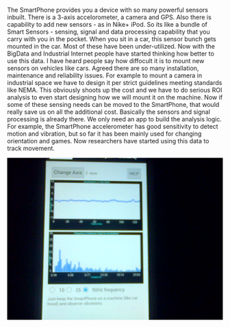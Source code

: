 The SmartPhone provides you a device with so many powerful sensors inbuilt. There is a 3-axis accelorometer, a camera and GPS. Also there is capability to add new sensors - as in Nike+ iPod. So its like a bundle of Smart Sensors - sensing, signal and data processing capability that you carry with you in the pocket. When you sit in a car, this sensor bunch gets mounted in the car. Most of these have been under-utilized. Now with the BigData and Industrial Internet people have started thinking how better to use this data.
I have heard people say how diffocult it is to mount new sensors on vehicles like cars. Agreed there are so many installation, maintenance and reliability issues. For example to mount a camera in industrial space we have to design it per strict guidelines meeting standards like NEMA. This obviously shoots up the cost and we have to do serious ROI analysis to even start designing how we will mount it on the machine. Now if some of these sensing needs can be moved to the SmartPhone, that would really save us on all the additional cost. Basically the sensors and signal processing is already there. We only need an app to build the analysis logic.
For example, the SmartPhone accelerometer has good sensitivity to detect motion and vibration, but so far it has been mainly used for changing orientation and games. Now researchers have started using this data to track movement.

![Vibration Analyzer](project_images/phone1.jpg?raw=true "Vibration Analyzer")
